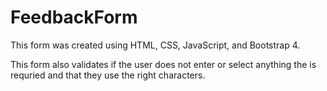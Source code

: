 # FeedbackForm

This form was created using HTML, CSS, JavaScript, and Bootstrap 4.

This form also validates if the user does not enter or select anything the is requried and that they use the right characters.

